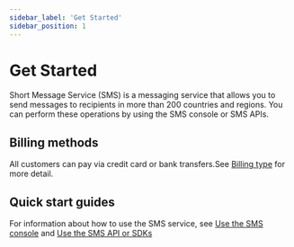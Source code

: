 ```yaml
---
sidebar_label: 'Get Started'
sidebar_position: 1
---
```


# Get Started

Short Message Service (SMS) is a messaging service that allows you to send messages to recipients in more than 200 countries and regions. You can perform these operations by using the SMS console or SMS APIs. 

## Billing methods

All customers can pay via credit card or bank transfers.See [Billing type](/docs/whatsapp/sdk) for more detail.

## Quick start guides

For information about how to use the SMS service, see [Use the SMS console](/docs/whatsapp/sdk) and [Use the SMS API or SDKs](/docs/whatsapp/sdk) 
